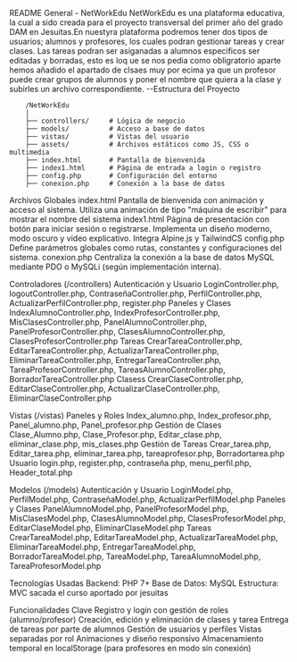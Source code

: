 README General - NetWorkEdu
NetWorkEdu es una plataforma educativa, la cual a sido creada para el proyecto transversal del primer año del grado DAM en Jesuitas.En nuestyra plataforma podremos tener dos tipos de usuarios; alumnos y profesores, los cuales podran gestionar tareas y crear clases. Las tareas podran ser asiganadas a alumnos especificos ser editadas y borradas, esto es loq ue se nos pedia como obligratorio
aparte hemos añadido el apartado de clsaes muy por ecima ya que un profesor puede crear grupos de alumnos y poner el nombre que quiera a la clase y subirles un archivo correspondiente.
--Estructura del Proyecto

        /NetWorkEdu
        │
        ├── controllers/     # Lógica de negocio
        ├── models/          # Acceso a base de datos
        ├── vistas/          # Vistas del usuario
        ├── assets/          # Archivos estáticos como JS, CSS o multimedia
        ├── index.html       # Pantalla de bienvenida
        ├── index1.html      # Página de entrada a login o registro
        ├── config.php       # Configuración del entorno
        ├── conexion.php     # Conexión a la base de datos
 Archivos Globales
          index.html
              Pantalla de bienvenida con animación y acceso al sistema. Utiliza una animación de tipo "máquina de escribir" para mostrar el nombre del sistema
          index1.html
              Página de presentación con botón para iniciar sesión o registrarse. Implementa un diseño moderno, modo oscuro y video explicativo. Integra Alpine.js y TailwindCS
          config.php
            Define parámetros globales como rutas, constantes y configuraciones del sistema. 
          conexion.php
            Centraliza la conexión a la base de datos MySQL mediante PDO o MySQLi (según implementación interna).

 Controladores (/controllers)
        Autenticación y Usuario
            LoginController.php, logoutController.php, ContraseñaController.php, PerfilController.php, ActualizarPerfilController.php, register.php
        Paneles y Clases
            IndexAlumnoController.php, IndexProfesorController.php, MisClasesController.php, PanelAlumnoController.php, PanelProfesorController.php, ClasesAlumnoController.php, ClasesProfesorController.php
        Tareas
            CrearTareaController.php, EditarTareaController.php, ActualizarTareaController.php, EliminarTareaController.php, EntregarTareaController.php, TareaProfesorController.php, TareasAlumnoController.php, BorradorTareaController.php
        Clasess
            CrearClaseController.php, EditarClaseController.php, ActualizarClaseController.php, EliminarClaseController.php

Vistas (/vistas)
        Paneles y Roles
    Index_alumno.php, Index_profesor.php, Panel_alumno.php, Panel_profesor.php
    Gestión de Clases
        Clase_Alumno.php, Clase_Profesor.php, Editar_clase.php, eliminar_clase.php, mis_clases.php
    Gestión de Tareas
        Crear_tarea.php, Editar_tarea.php, eliminar_tarea.php, tareaprofesor.php, Borradortarea.php
    Usuario
        login.php, register.php, contraseña.php, menu_perfil.php, Header_total.php

 Modelos (/models)
    Autenticación y Usuario
        LoginModel.php, PerfilModel.php, ContraseñaModel.php, ActualizarPerfilModel.php
    Paneles y Clases
        PanelAlumnoModel.php, PanelProfesorModel.php, MisClasesModel.php, ClasesAlumnoModel.php, ClasesProfesorModel.php, EditarClaseModel.php, EliminarClaseModel.php
    Tareas
        CrearTareaModel.php, EditarTareaModel.php, ActualizarTareaModel.php, EliminarTareaModel.php, EntregarTareaModel.php, BorradorTareaModel.php, TareaModel.php, TareaAlumnoModel.php, TareaProfesorModel.php

 Tecnologías Usadas
    Backend: PHP 7+
    Base de Datos: MySQL
    Estructura: MVC sacada el curso aportado por jesuitas

Funcionalidades Clave
    Registro y login con gestión de roles (alumno/profesor)
    Creación, edición y eliminación de clases y tarea
    Entrega de tareas por parte de alumnos
    Gestión de usuarios y perfiles
    Vistas separadas por rol
    Animaciones y diseño responsivo
    Almacenamiento temporal en localStorage (para profesores en modo sin conexión)
